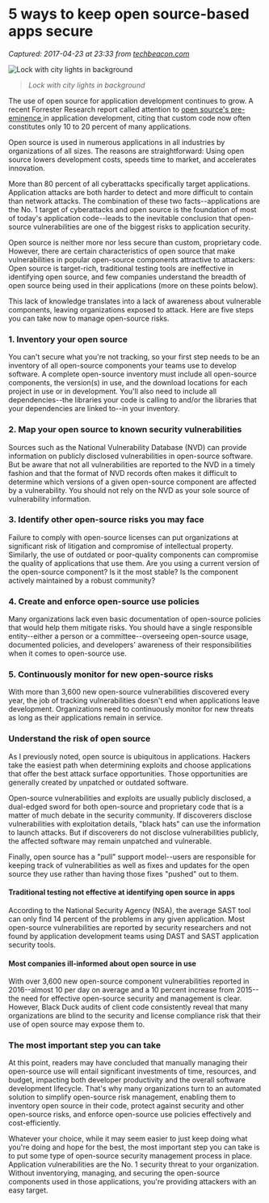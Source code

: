 # 5 ways to keep open source-based apps secure

_Captured: 2017-04-23 at 23:33 from [techbeacon.com](https://techbeacon.com/5-ways-keep-open-source-based-apps-secure?utm_campaign=Black%20Duck%20Press&utm_content=51826910&utm_medium=social&utm_source=twitter)_

![Lock with city lights in background](https://techbeacon.com/sites/default/files/styles/article_hero_image/public/field/image/secure-open-source-apps.jpg?itok=mqOY7tcc)

> _Lock with city lights in background_

The use of open source for application development continues to grow. A recent Forrester Research report called attention to [open source's pre-eminence ](https://www.blackducksoftware.com/2016-future-of-open-source)in application development, citing that custom code now often constitutes only 10 to 20 percent of many applications.

Open source is used in numerous applications in all industries by organizations of all sizes. The reasons are straightforward: Using open source lowers development costs, speeds time to market, and accelerates innovation.

More than 80 percent of all cyberattacks specifically target applications. Application attacks are both harder to detect and more difficult to contain than network attacks. The combination of these two facts--applications are the No. 1 target of cyberattacks and open source is the foundation of most of today's application code--leads to the inevitable conclusion that open-source vulnerabilities are one of the biggest risks to application security.

Open source is neither more nor less secure than custom, proprietary code. However, there are certain characteristics of open source that make vulnerabilities in popular open-source components attractive to attackers: Open source is target-rich, traditional testing tools are ineffective in identifying open source, and few companies understand the breadth of open source being used in their applications (more on these points below).

This lack of knowledge translates into a lack of awareness about vulnerable components, leaving organizations exposed to attack. Here are five steps you can take now to manage open-source risks.

### 1\. Inventory your open source

You can't secure what you're not tracking, so your first step needs to be an inventory of all open-source components your teams use to develop software. A complete open-source inventory must include all open-source components, the version(s) in use, and the download locations for each project in use or in development. You'll also need to include all dependencies--the libraries your code is calling to and/or the libraries that your dependencies are linked to--in your inventory.

### 2\. Map your open source to known security vulnerabilities

Sources such as the National Vulnerability Database (NVD) can provide information on publicly disclosed vulnerabilities in open-source software. But be aware that not all vulnerabilities are reported to the NVD in a timely fashion and that the format of NVD records often makes it difficult to determine which versions of a given open-source component are affected by a vulnerability. You should not rely on the NVD as your sole source of vulnerability information.

### 3\. Identify other open-source risks you may face

Failure to comply with open-source licenses can put organizations at significant risk of litigation and compromise of intellectual property. Similarly, the use of outdated or poor-quality components can compromise the quality of applications that use them. Are you using a current version of the open-source component? Is it the most stable? Is the component actively maintained by a robust community?

### 4\. Create and enforce open-source use policies

Many organizations lack even basic documentation of open-source policies that would help them mitigate risks. You should have a single responsible entity--either a person or a committee--overseeing open-source usage, documented policies, and developers' awareness of their responsibilities when it comes to open-source use.

### 5\. Continuously monitor for new open-source risks

With more than 3,600 new open-source vulnerabilities discovered every year, the job of tracking vulnerabilities doesn't end when applications leave development. Organizations need to continuously monitor for new threats as long as their applications remain in service.

### Understand the risk of open source

As I previously noted, open source is ubiquitous in applications. Hackers take the easiest path when determining exploits and choose applications that offer the best attack surface opportunities. Those opportunities are generally created by unpatched or outdated software.

Open-source vulnerabilities and exploits are usually publicly disclosed, a dual-edged sword for both open-source and proprietary code that is a matter of much debate in the security community. If discoverers disclose vulnerabilities with exploitation details, "black hats" can use the information to launch attacks. But if discoverers do not disclose vulnerabilities publicly, the affected software may remain unpatched and vulnerable.

Finally, open source has a "pull" support model--users are responsible for keeping track of vulnerabilities as well as fixes and updates for the open source they use rather than having those fixes "pushed" out to them.

#### Traditional testing not effective at identifying open source in apps

According to the National Security Agency (NSA), the average SAST tool can only find 14 percent of the problems in any given application. Most open-source vulnerabilities are reported by security researchers and not found by application development teams using DAST and SAST application security tools.

#### Most companies ill-informed about open source in use

With over 3,600 new open-source component vulnerabilities reported in 2016--almost 10 per day on average and a 10 percent increase from 2015--the need for effective open-source security and management is clear. However, Black Duck audits of client code consistently reveal that many organizations are blind to the security and license compliance risk that their use of open source may expose them to.

### The most important step you can take

At this point, readers may have concluded that manually managing their open-source use will entail significant investments of time, resources, and budget, impacting both developer productivity and the overall software development lifecycle. That's why many organizations turn to an automated solution to simplify open-source risk management, enabling them to inventory open source in their code, protect against security and other open-source risks, and enforce open-source use policies effectively and cost-efficiently.

Whatever your choice, while it may seem easier to just keep doing what you're doing and hope for the best, the most important step you can take is to put some type of open-source security management process in place. Application vulnerabilities are the No. 1 security threat to your organization. Without inventorying, managing, and securing the open-source components used in those applications, you're providing attackers with an easy target.
